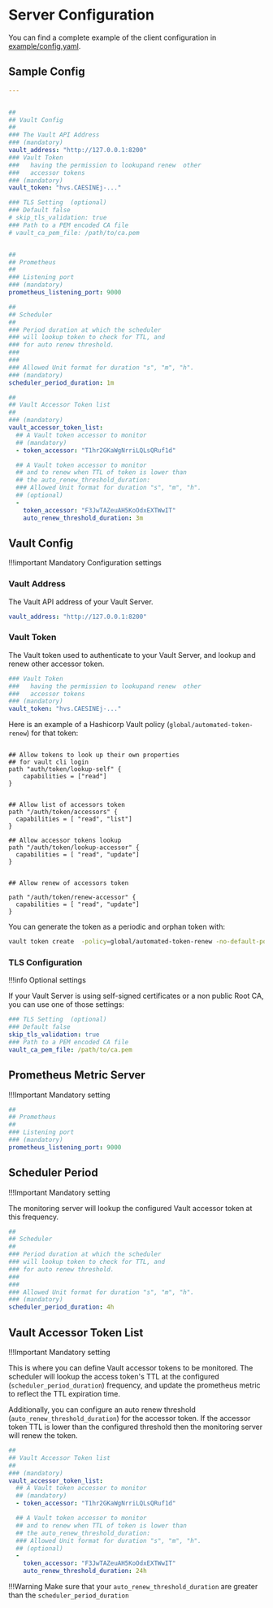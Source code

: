 # Server Configuration 

You can find a complete example of the client configuration in [example/config.yaml](https://github.com/vdbulcke/vault-token-monitor/blob/main/example/config.yaml).


## Sample Config

```yaml
---


##
## Vault Config
##
### The Vault API Address
### (mandatory)
vault_address: "http://127.0.0.1:8200"
### Vault Token 
###   having the permission to lookupand renew  other 
###   accessor tokens
### (mandatory)
vault_token: "hvs.CAESINEj-..."

### TLS Setting  (optional) 
### Default false
# skip_tls_validation: true
### Path to a PEM encoded CA file
# vault_ca_pem_file: /path/to/ca.pem


##
## Prometheus
## 
### Listening port 
### (mandatory)
prometheus_listening_port: 9000

##
## Scheduler
##
### Period duration at which the scheduler
### will lookup token to check for TTL, and
### for auto renew threshold.
###
###
### Allowed Unit format for duration "s", "m", "h".
### (mandatory)
scheduler_period_duration: 1m

##
## Vault Accessor Token list
##
### (mandatory)
vault_accessor_token_list: 
  ## A Vault token accessor to monitor
  ## (mandatory)
  - token_accessor: "T1hr2GKaWgNrriLQLsQRuf1d"

  ## A Vault token accessor to monitor
  ## and to renew when TTL of token is lower than 
  ## the auto_renew_threshold_duration:
  ### Allowed Unit format for duration "s", "m", "h".
  ## (optional)
  - 
    token_accessor: "F3JwTAZeuAH5KoOdxEXTWwIT"
    auto_renew_threshold_duration: 3m

```

## Vault Config

!!!important
    Mandatory Configuration settings

### Vault Address 

The Vault API address of your Vault Server.

```yaml
vault_address: "http://127.0.0.1:8200"
```

### Vault Token

The Vault token used to authenticate to your Vault Server, and lookup and renew other accessor token. 

```yaml
### Vault Token 
###   having the permission to lookupand renew  other 
###   accessor tokens
### (mandatory)
vault_token: "hvs.CAESINEj-..."

```

Here is an example of a Hashicorp Vault policy (`global/automated-token-renew`) for that token: 
```hcl

## Allow tokens to look up their own properties
## for vault cli login
path "auth/token/lookup-self" {
    capabilities = ["read"]
}


## Allow list of accessors token
path "/auth/token/accessors" {
  capabilities = [ "read", "list"]
}

## Allow accessor tokens lookup 
path "/auth/token/lookup-accessor" {
  capabilities = [ "read", "update"]
}


## Allow renew of accessors token 

path "/auth/token/renew-accessor" {
  capabilities = [ "read", "update"]
}
```

You can generate the token as a periodic and orphan token with:
```bash
vault token create  -policy=global/automated-token-renew -no-default-policy -orphan -period=24h
```

### TLS Configuration

!!!info
    Optional settings

If your Vault Server is using self-signed certificates or a non public Root CA, you can use one of those settings: 

```yaml
### TLS Setting  (optional) 
### Default false
skip_tls_validation: true
### Path to a PEM encoded CA file
vault_ca_pem_file: /path/to/ca.pem
```




## Prometheus Metric Server

!!!Important
    Mandatory setting

```yaml
##
## Prometheus
## 
### Listening port 
### (mandatory)
prometheus_listening_port: 9000
```

## Scheduler Period

!!!Important
    Mandatory setting

The monitoring server will lookup the configured Vault accessor token at this frequency.

```yaml
##
## Scheduler
##
### Period duration at which the scheduler
### will lookup token to check for TTL, and
### for auto renew threshold.
###
###
### Allowed Unit format for duration "s", "m", "h".
### (mandatory)
scheduler_period_duration: 4h
```

## Vault Accessor Token List

!!!Important
    Mandatory setting

This is where you can define Vault accessor tokens to be monitored. The scheduler will lookup the access token's TTL at the configured (`scheduler_period_duration`) frequency, and update the prometheus metric to reflect the TTL expiration time. 

Additionally, you can configure an auto renew threshold (`auto_renew_threshold_duration`) for the accessor token. If the accessor token TTL is lower than the configured threshold then the monitoring server will renew the token. 

```yaml
##
## Vault Accessor Token list
##
### (mandatory)
vault_accessor_token_list: 
  ## A Vault token accessor to monitor
  ## (mandatory)
  - token_accessor: "T1hr2GKaWgNrriLQLsQRuf1d"

  ## A Vault token accessor to monitor
  ## and to renew when TTL of token is lower than 
  ## the auto_renew_threshold_duration:
  ### Allowed Unit format for duration "s", "m", "h".
  ## (optional)
  - 
    token_accessor: "F3JwTAZeuAH5KoOdxEXTWwIT"
    auto_renew_threshold_duration: 24h
```

!!!Warning
    Make sure that your `auto_renew_threshold_duration` are greater than the `scheduler_period_duration` 